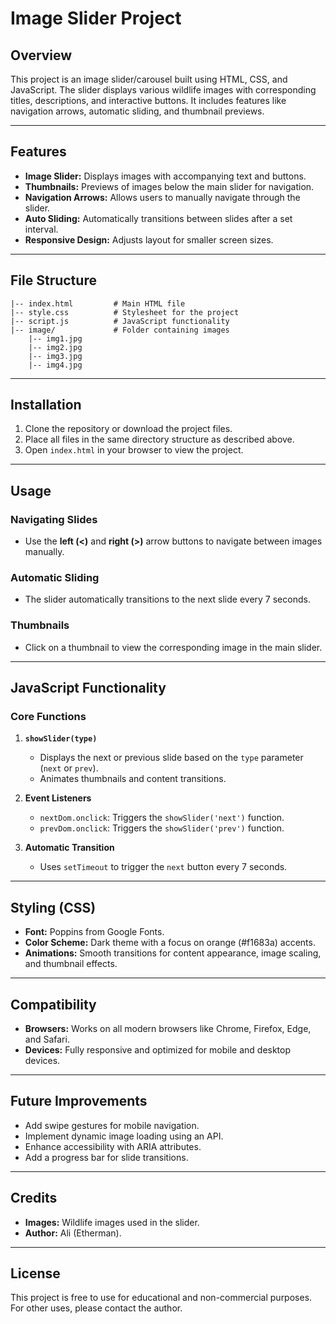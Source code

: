 # Image Slider Project

## Overview
This project is an image slider/carousel built using HTML, CSS, and JavaScript. The slider displays various wildlife images with corresponding titles, descriptions, and interactive buttons. It includes features like navigation arrows, automatic sliding, and thumbnail previews.

---

## Features

- **Image Slider:** Displays images with accompanying text and buttons.
- **Thumbnails:** Previews of images below the main slider for navigation.
- **Navigation Arrows:** Allows users to manually navigate through the slider.
- **Auto Sliding:** Automatically transitions between slides after a set interval.
- **Responsive Design:** Adjusts layout for smaller screen sizes.

---

## File Structure

```
|-- index.html         # Main HTML file
|-- style.css          # Stylesheet for the project
|-- script.js          # JavaScript functionality
|-- image/             # Folder containing images
    |-- img1.jpg
    |-- img2.jpg
    |-- img3.jpg
    |-- img4.jpg
```

---

## Installation

1. Clone the repository or download the project files.
2. Place all files in the same directory structure as described above.
3. Open `index.html` in your browser to view the project.

---

## Usage

### Navigating Slides
- Use the **left (<)** and **right (>)** arrow buttons to navigate between images manually.

### Automatic Sliding
- The slider automatically transitions to the next slide every 7 seconds.

### Thumbnails
- Click on a thumbnail to view the corresponding image in the main slider.

---

## JavaScript Functionality

### Core Functions

1. **`showSlider(type)`**
   - Displays the next or previous slide based on the `type` parameter (`next` or `prev`).
   - Animates thumbnails and content transitions.

2. **Event Listeners**
   - `nextDom.onclick`: Triggers the `showSlider('next')` function.
   - `prevDom.onclick`: Triggers the `showSlider('prev')` function.

3. **Automatic Transition**
   - Uses `setTimeout` to trigger the `next` button every 7 seconds.

---

## Styling (CSS)

- **Font:** Poppins from Google Fonts.
- **Color Scheme:** Dark theme with a focus on orange (#f1683a) accents.
- **Animations:** Smooth transitions for content appearance, image scaling, and thumbnail effects.

---

## Compatibility

- **Browsers:** Works on all modern browsers like Chrome, Firefox, Edge, and Safari.
- **Devices:** Fully responsive and optimized for mobile and desktop devices.

---

## Future Improvements

- Add swipe gestures for mobile navigation.
- Implement dynamic image loading using an API.
- Enhance accessibility with ARIA attributes.
- Add a progress bar for slide transitions.

---

## Credits

- **Images:** Wildlife images used in the slider.
- **Author:** Ali (Etherman).

---

## License

This project is free to use for educational and non-commercial purposes. For other uses, please contact the author.


